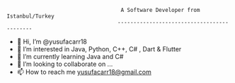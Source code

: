 

                                        A Software Developer from Istanbul/Turkey
                                       -------------------------------------------


- 👋 Hi, I’m @yusufacarr18
- 👀 I’m interested in Java, Python, C++, C# , Dart & Flutter 
- 🌱 I’m currently learning Java and C#
- 💞️ I’m looking to collaborate on ...
- 📫 How to reach me yusufacarr18@gmail.com

<!---
yusufacarr18/yusufacarr18 is a ✨ special ✨ repository because its `README.md` (this file) appears on your GitHub profile.
You can click the Preview link to take a look at your changes.
--->
